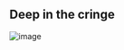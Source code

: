 ## Deep in the cringe
![image](https://user-images.githubusercontent.com/22433371/117674578-729c2f00-b1b4-11eb-9008-aeb3e6be9788.png)
